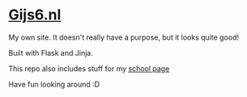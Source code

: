 # [Gijs6.nl](https://www.gijs6.nl)

My own site. It doesn't really have a purpose, but it looks quite good!

Built with Flask and Jinja.

This repo also includes stuff for my [school page](https://www.gijs6.nl/school)

Have fun looking around :D
